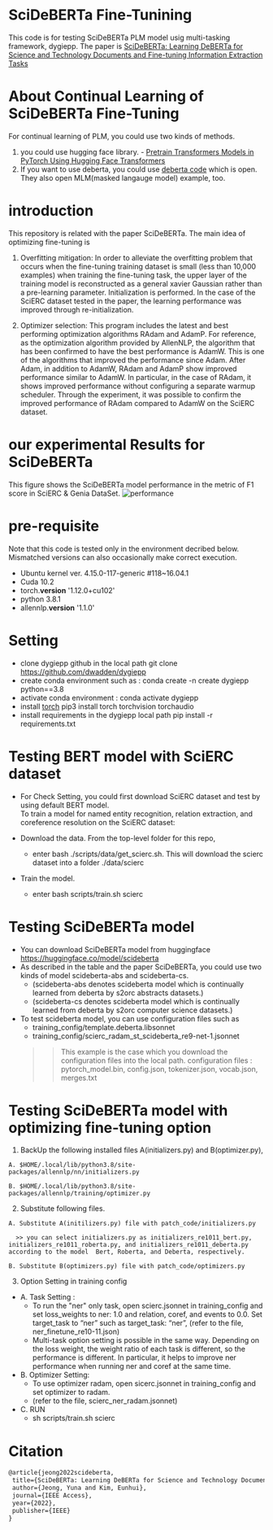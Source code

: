 
# SciDeBERTa Fine-Tunining
This code is for testing SciDeBERTa PLM model usig multi-tasking framework, dygiepp.
The paper is <a href="https://ieeexplore.ieee.org/stamp/stamp.jsp?arnumber=9791256">SciDeBERTa:  Learning DeBERTa for Science and Technology Documents and Fine-tuning Information Extraction Tasks</a>

# About Continual Learning of SciDeBERTa Fine-Tuning
For continual learning of PLM, you could use two kinds of methods.
1. you could use hugging face library. - <a href="https://www.topbots.com/pretrain-transformers-models-in-pytorch/">Pretrain Transformers Models in PyTorch Using Hugging Face Transformers</a>
2. If you want to use deberta, you could use <a href="https://github.com/microsoft/DeBERTa">deberta code</a> which is open. They also open MLM(masked langauge model) example, too.

# introduction
This repository is related with the paper SciDeBERTa.
The main idea of optimizing fine-tuning is

 1. Overfitting mitigation: In order to alleviate the overfitting problem that occurs when the fine-tuning training dataset is small (less than 10,000 examples) when training the fine-tuning task, the upper layer of the training model is reconstructed as a general xavier Gaussian rather than a pre-learning parameter. Initialization is performed. In the case of the SciERC dataset tested in the paper, the learning performance was improved through re-initialization.


 2. Optimizer selection: This program includes the latest and best performing optimization algorithms RAdam and AdamP. For reference, as the optimization algorithm provided by AllenNLP, the algorithm that has been confirmed to have the best performance is AdamW. This is one of the algorithms that improved the performance since Adam. After Adam, in addition to AdamW, RAdam and AdamP show improved performance similar to AdamW. In particular, in the case of RAdam, it shows improved performance without configuring a separate warmup scheduler. Through the experiment, it was possible to confirm the improved performance of RAdam compared to AdamW on the SciERC dataset.
 
# our experimental Results for SciDeBERTa
This figure shows the SciDeBERTa model performance in the metric of F1 score in SciERC & Genia DataSet.
![performance](https://github.com/Eunhui-Kim/SciDeBERTa-Fine-Tunining/blob/main/Test%20Performance%20of%20SciDeBERTa.png)

 
# pre-requisite
Note that this code is tested only in the environment decribed below. Mismatched versions can also occasionally make correct execution.
 - Ubuntu kernel ver. 4.15.0-117-generic #118~16.04.1
 - Cuda 10.2
 - torch.__version__ '1.12.0+cu102'
 - python 3.8.1
 - allennlp.__version__ '1.1.0'
 
# Setting
 - clone dygiepp github in the local path
   git clone https://github.com/dwadden/dygiepp
 - create conda environment such as :
   conda create -n create dygiepp python==3.8
 - activate conda environment :
   conda activate dygiepp
 - install <a href="https://pytorch.org/get-started/locally/">torch</a> 
   pip3 install torch torchvision torchaudio
 - install requirements in the dygiepp local path 
   pip install -r requirements.txt
   
# Testing BERT model with SciERC dataset 
  -  For Check Setting, you could first download SciERC dataset and test by using default BERT model.  
   To train a model for named entity recognition, relation extraction, and coreference resolution on the SciERC dataset:

  -  Download the data. From the top-level folder for this repo, 
     - enter bash ./scripts/data/get_scierc.sh. 
   This will download the scierc dataset into a folder ./data/scierc
  - Train the model. 
     - enter bash scripts/train.sh scierc

# Testing SciDeBERTa model 
  - You can download SciDeBERTa model from huggingface https://huggingface.co/model/scideberta
  - As described in the table and the paper SciDeBERTa, you could use two kinds of model scideberta-abs and scideberta-cs.
    - (scideberta-abs denotes scideberta model which is continually learned from deberta by s2orc abstracts datasets.)
    - (scideberta-cs denotes scideberta model which is continually learned from deberta by s2orc computer science datasets.)
  - To test scideberta model, you can use configuration files such as
    - training_config/template.deberta.libsonnet
    - training_config/scierc_radam_st_scideberta_re9-net-1.jsonnet
    >> This example is the case which you download the configuration files into the local path.
    >> configuration files : pytorch_model.bin, config.json, tokenizer.json, vocab.json, merges.txt
    
# Testing SciDeBERTa model with optimizing fine-tuning option
  1) BackUp the following installed files A(initializers.py) and B(optimizer.py), 
  
    A. $HOME/.local/lib/python3.8/site-packages/allennlp/nn/initializers.py 
    
    B. $HOME/.local/lib/python3.8/site-packages/allennlp/training/optimizer.py
    
  2) Substitute following files.
  
    A. Substitute A(initilizers.py) file with patch_code/initializers.py 
    
      >> you can select initializers.py as initializers_re1011_bert.py, initializers_re1011_roberta.py, and initializers_re1011_deberta.py according to the model  Bert, Roberta, and Deberta, respectively. 
         
    B. Substitute B(optimizers.py) file with patch_code/optimizers.py
    
  3) Option Setting in training config
 -  A. Task Setting : 
    -  To run the "ner" only task, open scierc.jsonnet in training_config 
       and set loss_weights to ner: 1.0 and relation, coref, and events to 0.0.
       Set target_task to “ner” such as target_task: “ner”, (refer to the file, ner_finetune_re10-11.json)
    -  Multi-task option setting is possible in the same way. Depending on the loss weight, the weight ratio of each task is different, 
       so the performance is different. In particular, it helps to improve ner performance when running ner and coref at the same time.
 -  B. Optimizer Setting: 
    -  To use optimizer radam, open sicerc.jsonnet in training_config and set optimizer to radam.
    -  (refer to the file,  scierc_ner_radam.jsonnet)
 -  C. RUN
    -  sh scripts/train.sh scierc    
 
 
 # Citation
 ``` latex
 @article{jeong2022scideberta,
  title={SciDeBERTa: Learning DeBERTa for Science and Technology Documents and Fine-tuning Information Extraction Tasks},
  author={Jeong, Yuna and Kim, Eunhui},
  journal={IEEE Access},
  year={2022},
  publisher={IEEE}
}
```   
